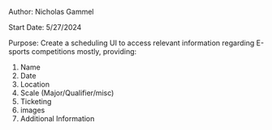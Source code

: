 Author: Nicholas Gammel

Start Date: 5/27/2024

Purpose: Create a scheduling UI to access relevant information regarding E-sports competitions mostly, providing:
1) Name 
2) Date
3) Location 
4) Scale (Major/Qualifier/misc)
5) Ticketing
6) images
7) Additional Information